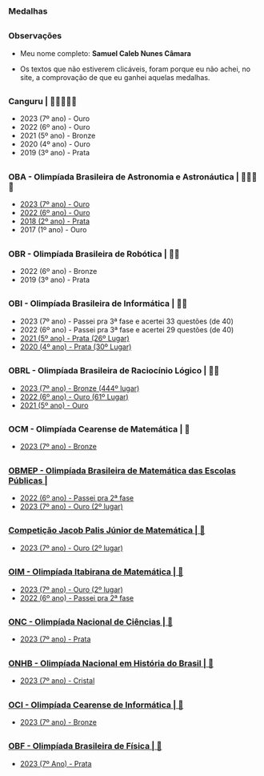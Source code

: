### Medalhas

##

### Observações

- Meu nome completo: **Samuel Caleb Nunes Câmara**

- Os textos que não estiverem clicáveis, foram porque eu não achei, no site, a comprovação de que eu ganhei aquelas medalhas.

##

### Canguru | 🥇🥇🥇🥈🥉

- 2023 (7º ano) - Ouro
- 2022 (6º ano) - Ouro
- 2021 (5º ano) - Bronze
- 2020 (4º ano) - Ouro
- 2019 (3º ano) - Prata

##

### OBA - Olimpíada Brasileira de Astronomia e Astronáutica | 🥇🥇🥇🥈

- <a href="http://www.oba.org.br/site/index.php/zerouminforma.com.br/estudante-da-escola-do-sesi-de-dourados-recebe-medalha-de-ouro-na-olimpiada-brasileira-de-astronomia-e-astronautica/?p=conteudo&idcat=22&pag=conteudo&acao=mostra&idaluno=202155&olimp=oba&ed=2023">2023 (7º ano) - Ouro</a>
- <a href="http://www.oba.org.br/site/index.php/zerouminforma.com.br/estudante-da-escola-do-sesi-de-dourados-recebe-medalha-de-ouro-na-olimpiada-brasileira-de-astronomia-e-astronautica/?p=conteudo&idcat=22&pag=conteudo&acao=mostra&idaluno=174896&olimp=oba&ed=2022">2022 (6º ano) - Ouro
- <a href="http://www.oba.org.br/site/index.php?p=conteudo&idcat=22&pag=conteudo&acao=mostra&idaluno=50853&olimp=oba&ed=2018">2018 (2º ano) - Prata</a>
- 2017 (1º ano) - Ouro

##

### OBR - Olimpíada Brasileira de Robótica | 🥈🥉

- 2022 (6º ano) - Bronze
- 2019 (3º ano) - Prata

##

### OBI - Olimpíada Brasileira de Informática | 🥈🥈

- 2023 (7º ano) - Passei pra 3ª fase e acertei 33 questões (de 40)
- 2022 (6º ano) - Passei pra 3ª fase e acertei 29 questões (de 40)
- <a href="https://olimpiada.ic.unicamp.br/passadas/OBI2021/qmerito/ij/">2021 (5º ano) - Prata (26º Lugar)</a>
- <a href="https://olimpiada.ic.unicamp.br/passadas/OBI2020/qmerito/ij/">2020 (4º ano) - Prata (30º Lugar)</a>

##

### OBRL - Olimpíada Brasileira de Raciocínio Lógico | 🥇🥇

- <a href="https://www.obrl.com.br/file-download/MEDALHISTAS-2023.pdf">2023 (7º ano) - Bronze (444º lugar)
- <a href="https://www.obrl.com.br/file-download/Medalhistas-Alfa-OBRL2022.pdf">2022 (6º ano) - Ouro (61º Lugar)</a>
- <a href="https://www.obrl.com.br/site/arquivos/CERTIFICADOS_OBRL_2021_TETA.pdf">2021 (5º ano) - Ouro</a>

##

### OCM - Olimpíada Cearense de Matemática | 🥉

- <a href="https://ocm.mat.br/premiacao"> 2023 (7º ano) - Bronze

##

### OBMEP - Olimpíada Brasileira de Matemática das Escolas Públicas | 

- 2022 (6º ano) - Passei pra 2ª fase
- <a href="https://premiacao.obmep.org.br/18obmep/verRelatorioPremiadosOuro.privada.do.htm"> 2023 (7º ano) - Ouro (2º lugar)

##

### Competição Jacob Palis Júnior de Matemática | 🥇

- <a href="https://docs.google.com/spreadsheets/d/14I8HueKI4_WZgakNnjk-ALFsMC1GWB9P/edit?usp=sharing&ouid=101955050469121224692&rtpof=true&sd=true"> 2023 (7º ano) - Ouro (2º lugar)

##

### OIM - Olimpíada Itabirana de Matemática | 🥇

- <a href="https://www.olimpiadaitabirana.com.br/static/pdfs/resultado/Resultado-Final-OIM-2023-revisado.pdf"> 2023 (7º ano) - Ouro (2º lugar)
- 2022 (6º ano) - Passei pra 2ª fase

##

### ONC - Olimpíada Nacional de Ciências | 🥈
- <a href="https://certificados.onciencias.org/client/search?certs_item_id=67&q=Samuel+Caleb+Nunes+C%C3%A2mara&inep="> 2023 (7º ano) - Prata

##

### ONHB - Olimpíada Nacional em História do Brasil | 🏅
- <a href="https://s3.amazonaws.com/onhb-public-media/certificados/onhba3/78e87a2787d8039/certificado-ONHBA3-2023-cristal-e4657-p698962.pdf"> 2023 (7º ano) - Cristal

##

### OCI - Olimpíada Cearense de Informática | 🥉
- <a href="https://oci.org.br/documentos/premiados.pdf"> 2023 (7º ano) - Bronze

##

### OBF - Olimpíada Brasileira de Física | 🥈
- <a href="https://app.graxaim.org/obf/2023/open_page/quadro_de_medalhas_7a"> 2023 (7º Ano) - Prata
